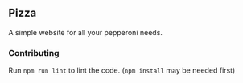 ## Pizza

A simple website for all your pepperoni needs.

### Contributing
Run `npm run lint` to lint the code. (`npm install` may be needed first)